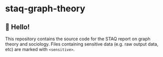 # staq-graph-theory
## 👋 Hello!
This repository contains the source code for the STAQ report on graph theory and sociology.
Files containing sensitive data (e.g. raw output data, etc) are marked with `<sensitive>`.
